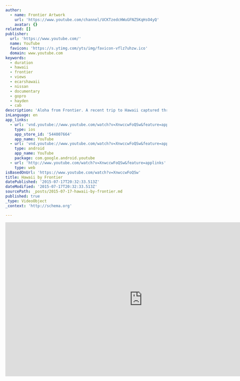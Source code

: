 ```yaml
---
author:
  - name: Frontier Artwork
    url: 'https://www.youtube.com/channel/UCKTzedcHWuGFNZ5KqHsO4yQ'
    avatar: {}
related: []
publisher:
  url: 'https://www.youtube.com/'
  name: YouTube
  favicon: 'https://s.ytimg.com/yts/img/favicon-vflz7uhzw.ico'
  domain: www.youtube.com
keywords:
  - duration
  - hawaii
  - frontier
  - views
  - ecarshawaii
  - nissan
  - documentary
  - gopro
  - hayden
  - cab
description: 'Aloha from Frontier. A recent trip to Hawaii captured through the art of film. Welcome to the next Frontier. Music: Beginnings by hayden james Pop Thieves (Make It Feel Good) by Childish Gambino'
inLanguage: en
app_links:
  - url: 'vnd.youtube://www.youtube.com/watch?v=XnwccwFoQSw&feature=applinks'
    type: ios
    app_store_id: '544007664'
    app_name: YouTube
  - url: 'vnd.youtube://www.youtube.com/watch?v=XnwccwFoQSw&feature=applinks'
    type: android
    app_name: YouTube
    package: com.google.android.youtube
  - url: 'http://www.youtube.com/watch?v=XnwccwFoQSw&feature=applinks'
    type: web
isBasedOnUrl: 'https://www.youtube.com/watch?v=XnwccwFoQSw'
title: Hawaii by Frontier
datePublished: '2015-07-17T20:32:33.513Z'
dateModified: '2015-07-17T20:32:33.513Z'
sourcePath: _posts/2015-07-17-hawaii-by-frontier.md
published: true
_type: VideoObject
_context: 'http://schema.org'

---
```

<iframe src="https://cdn.embedly.com/widgets/media.html?src=https%3A%2F%2Fwww.youtube.com%2Fembed%2FXnwccwFoQSw%3Ffeature%3Doembed&amp;url=https%3A%2F%2Fwww.youtube.com%2Fwatch%3Fv%3DXnwccwFoQSw&amp;image=https%3A%2F%2Fi.ytimg.com%2Fvi%2FXnwccwFoQSw%2Fhqdefault.jpg&amp;key=b7d04c9b404c499eba89ee7072e1c4f7&amp;type=text%2Fhtml&amp;schema=youtube" width="854" height="480" scrolling="no" frameborder="0" allowfullscreen="allowfullscreen" style=""></iframe>